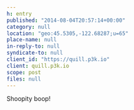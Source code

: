 ```yaml
---
h: entry
published: "2014-08-04T20:57:14+00:00"
category: null
location: "geo:45.5305,-122.68287;u=65"
place-name: null
in-reply-to: null
syndicate-to: null
client_id: "https://quill.p3k.io"
client: quill.p3k.io
scope: post
files: null
---
```

Shoopity boop!